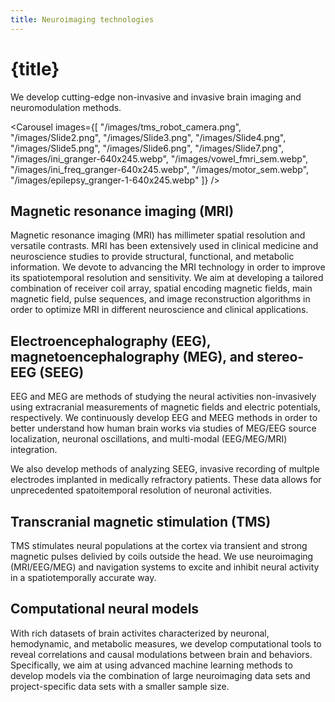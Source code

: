 ```yaml
---
title: Neuroimaging technologies 
---
```


<script lang="ts">
    import Carousel from "$lib/components/Carousel.svelte";
</script>

# {title}

We develop cutting-edge non-invasive and invasive brain imaging and neuromodulation methods. 

<Carousel images={[
   "/images/tms_robot_camera.png",
   "/images/Slide2.png",
   "/images/Slide3.png",
   "/images/Slide4.png",
   "/images/Slide5.png",
   "/images/Slide6.png",
   "/images/Slide7.png",
    "/images/ini_granger-640x245.webp",
    "/images/vowel_fmri_sem.webp",
    "/images/ini_freq_granger-640x245.webp",
    "/images/motor_sem.webp",
    "/images/epilepsy_granger-1-640x245.webp"
]} />

## Magnetic resonance imaging (MRI)
Magnetic resonance imaging (MRI) has millimeter spatial resolution and versatile contrasts. MRI has been extensively used in clinical medicine and neuroscience studies to provide structural, functional, and metabolic information. We devote to advancing the MRI technology in order to improve its spatiotemporal resolution and sensitivity. We aim at developing a tailored combination of receiver coil array, spatial encoding magnetic fields, main magnetic field, pulse sequences, and image reconstruction algorithms in order to optimize MRI in different neuroscience and clinical applications.

## Electroencephalography (EEG), magnetoencephalography (MEG), and stereo-EEG (SEEG)
EEG and MEG are methods of studying the neural activities non-invasively using extracranial measurements of magnetic fields and electric potentials, respectively. We continuously develop EEG and MEEG methods in order to better understand how human brain works via studies of MEG/EEG source localization, neuronal oscillations, and multi-modal (EEG/MEG/MRI) integration.

We also develop methods of analyzing SEEG, invasive recording of multple electrodes implanted in medically refractory patients. These data allows for unprecedented spatoitemporal resolution of neuronal activities.
## Transcranial magnetic stimulation (TMS)
TMS stimulates neural populations at the cortex via transient and strong magnetic pulses delivied by coils outside the head. We use neuroimaging (MRI/EEG/MEG) and navigation systems to excite and inhibit neural activity in a spatiotemporally accurate way.

## Computational neural models
With rich datasets of brain activites characterized by neuronal, hemodynamic, and metabolic measures, we develop computational tools to reveal correlations and causal modulations between brain and behaviors. Specifically, we aim at using advanced machine learning methods to develop models via the combination of large neuroimaging data sets and project-specific data sets with a smaller sample size.